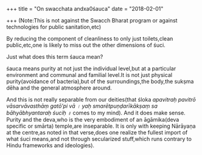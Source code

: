 +++
title = "On swacchata andxa0śauca"
date = "2018-02-01"

+++
(Note:This is not against the Swacch Bharat program or against
technologies for public sanitation,etc)

By reducing the component of cleanliness to only just toilets,clean
public,etc,one is likely to miss out the other dimensions of śuci.

Just what does this term śauca mean?

śauca means purity at not just the individual level,but at a particular
environment and communal and familial level.It is not just physical
purity(avoidance of bacteria),but of the surroundings,the body,the
sukṣma dēha and the general atmosphere around.

And this is not really separable from our deities(that śloka *apavitraḥ
pavitrō vāsarvāvasthāṃ gatō’pi vā । yaḥ smarētpuṇḍarīkākṣaṃ sa
bāhyābhyantaraḥ śuciḥ ॥* comes to my mind). And it does make sense.
Purity and the deva,who is the very embodiment of an āgāmika(deva
specific or smārta) temple,are inseparable. It is only with keeping
Nārāyaṇa at the centre,as noted in that verse,does one realize the
fullest import of what śuci means,and not through secularized
stuff,which runs contrary to Hindu frameworks and ideologies).


